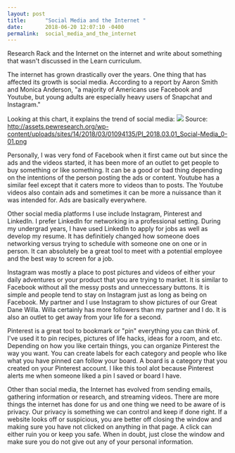 ```yaml
---
layout: post
title:      "Social Media and the Internet "
date:       2018-06-20 12:07:10 -0400
permalink:  social_media_and_the_internet
---
```



Research Rack and the Internet on the internet and write about something that wasn't discussed in the Learn curriculum.

The internet has grown drastically over the years. One thing that has affected its growth is social media. According to a report by Aaron Smith and Monica Anderson, "a majority of Americans use Facebook and Youtube, but young adults are especially heavy users of Snapchat and Instagram." 

Looking at this chart, it explains the trend of social media: 
![](http://assets.pewresearch.org/wp-content/uploads/sites/14/2018/03/01094135/PI_2018.03.01_Social-Media_0-01.png)
Source: http://assets.pewresearch.org/wp-content/uploads/sites/14/2018/03/01094135/PI_2018.03.01_Social-Media_0-01.png

Personally, I was very fond of Facebook when it first came out but since the ads and the videos started, it has been more of an outlet to get people to buy something or like something. It can be a good or bad thing depending on the intentions of the person posting the ads or content. Youtube has a similar feel except that it caters more to videos than to posts. The Youtube videos also contain ads and sometimes it can be more a nuissance than it was intended for. Ads are basically everywhere.

Other social media platforms I use include Instagram, Pinterest and LinkedIn. I prefer LinkedIn for networking in a professional setting. During my undergrad years, I have used LinkedIn to apply for jobs as well as develop my resume. It has definitiely changed how someone does networking versus trying to schedule with someone one on one or in person. It can absolutely be a great tool to meet with a potential employee and the best way to screen for a job. 

Instagram was mostly a place to post pictures and videos of either your daily adventures or your product that you are trying to market. It is similar to Facebook without all the messy posts and unneccessary buttons. It is simple and people tend to stay on Instagram just as long as being on Facebook. My partner and I use Instagram to show pictures of our Great Dane Willa. Willa certainly has more followers than my partner and I do. It is also an outlet to get away from your life for a second.

Pinterest is a great tool to bookmark or "pin" everything you can think of. I've used it to pin recipes, pictures of life hacks, ideas for a room, and etc. Depending on how you like certain things, you can organize Pinterest the way you want. You can create labels for each category and people who like what you have pinned can follow your board. A board is a category that you created on your Pinterest account. I like this tool alot because Pinterest alerts me when someone liked a pin I saved or board I have.

Other than social media, the Internet has evolved from sending emails, gathering information or research, and streaming videos. There are more things the internet has done for us and one thing we need to be aware of is privacy. Our privacy is something we can control and keep if done right. If a website looks off or suspicious, you are better off closing the window and making sure you have not clicked on anything in that page. A click can either ruin you or keep you safe. When in doubt, just close the window and make sure you do not give out any of your personal information.

